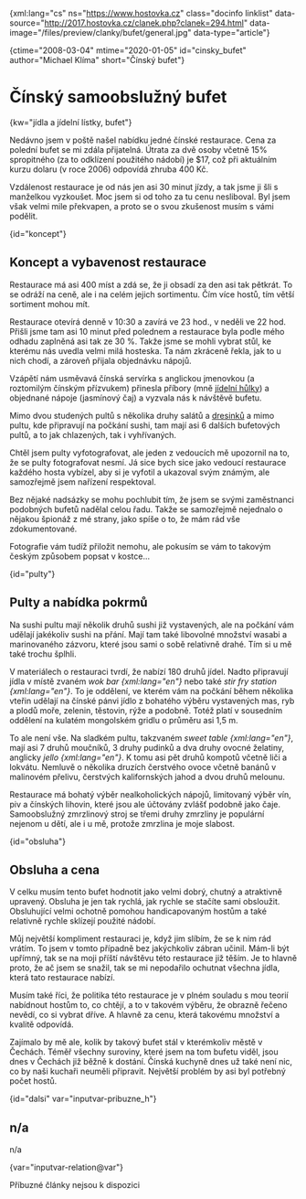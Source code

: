 
{xml:lang="cs" ns="https://www.hostovka.cz" class="docinfo linklist" data-source="http://2017.hostovka.cz/clanek.php?clanek=294.html" data-image="/files/preview/clanky/bufet/general.jpg" data-type="article"}

{ctime="2008-03-04" mtime="2020-01-05" id="cinsky_bufet" author="Michael Klíma" short="Čínský bufet"}

# Čínský samoobslužný bufet

<!-- generated attribute kw by user_udpatekw.sh on 2020-05-12, do not edit -->

{kw="jídla a jídelní lístky, bufet"}

Nedávno jsem v poště našel nabídku jedné čínské restaurace. Cena za polední bufet se mi zdála přijatelná. Útrata za dvě osoby včetně 15% spropitného (za to odklízení použitého nádobí) je $17, což při aktuálním kurzu dolaru (v roce 2006) odpovídá zhruba 400 Kč.

Vzdálenost restaurace je od nás jen asi 30 minut jízdy, a tak jsme ji šli s manželkou vyzkoušet. Moc jsem si od toho za tu cenu nesliboval. Byl jsem však velmi mile překvapen, a proto se o svou zkušenost musím s vámi podělit.

{id="koncept"}

## Koncept a vybavenost restaurace

Restaurace má asi 400 míst a zdá se, že ji obsadí za den asi tak pětkrát. To se odráží na ceně, ale i na celém jejich sortimentu. Čím více hostů, tím větší sortiment mohou mít.

Restaurace otevírá denně v 10:30 a zavírá ve 23 hod., v neděli ve 22 hod. Přišli jsme tam asi 10 minut před polednem a restaurace byla podle mého odhadu zaplněná asi tak ze 30 %. Takže jsme se mohli vybrat stůl, ke kterému nás uvedla velmi milá hosteska. Ta nám zkráceně řekla, jak to u nich chodí, a zároveň přijala objednávku nápojů.

Vzápětí nám usměvavá čínská servírka s anglickou jmenovkou (a roztomilým čínským přízvukem) přinesla příbory (mně [jídelní hůlky][1]) a objednané nápoje (jasmínový čaj) a vyzvala nás k návštěvě bufetu.

Mimo dvou studených pultů s několika druhy salátů a [dresinků][2] a mimo pultu, kde připravují na počkání sushi, tam mají asi 6 dalších bufetových pultů, a to jak chlazených, tak i vyhřívaných.

Chtěl jsem pulty vyfotografovat, ale jeden z vedoucích mě upozornil na to, že se pulty fotografovat nesmí. Já sice bych sice jako vedoucí restaurace každého hosta vybízel, aby si je vyfotil a ukazoval svým známým, ale samozřejmě jsem nařízení respektoval.

Bez nějaké nadsázky se mohu pochlubit tím, že jsem se svými zaměstnanci podobných bufetů nadělal celou řadu. Takže se samozřejmě nejednalo o nějakou špionáž z mé strany, jako spíše o to, že mám rád vše zdokumentované.

Fotografie vám tudíž přiložit nemohu, ale pokusím se vám to takovým českým způsobem popsat v kostce…

{id="pulty"}

## Pulty a nabídka pokrmů

Na sushi pultu mají několik druhů sushi již vystavených, ale na počkání vám udělají jakékoliv sushi na přání. Mají tam také libovolné množství wasabi a marinovaného zázvoru, které jsou sami o sobě relativně drahé. Tím si u mě také trochu šplhli.

V materiálech o restauraci tvrdí, že nabízí 180 druhů jídel. Nadto připravují jídla v místě zvaném _wok bar {xml:lang="en"}_ nebo také _stir fry station {xml:lang="en"}_. To je oddělení, ve kterém vám na počkání během několika vteřin udělají na čínské pánvi jídlo z bohatého výběru vystavených mas, ryb a plodů moře, zelenin, těstovin, rýže a podobně. Totéž platí v sousedním oddělení na kulatém mongolském gridlu o průměru asi 1,5 m.

To ale není vše. Na sladkém pultu, takzvaném _sweet table {xml:lang="en"}_, mají asi 7 druhů moučníků, 3 druhy pudinků a dva druhy ovocné želatiny, anglicky _jello {xml:lang="en"}_. K tomu asi pět druhů kompotů včetně liči a lokvátu. Nemluvě o několika druzích čerstvého ovoce včetně banánů v malinovém přelivu, čerstvých kalifornských jahod a dvou druhů melounu.

Restaurace má bohatý výběr nealkoholických nápojů, limitovaný výběr vín, piv a čínských lihovin, které jsou ale účtovány zvlášť podobně jako čaje. Samoobslužný zmrzlinový stroj se třemi druhy zmrzliny je populární nejenom u dětí, ale i u mě, protože zmrzlina je moje slabost.

{id="obsluha"}

## Obsluha a cena

V celku musím tento bufet hodnotit jako velmi dobrý, chutný a atraktivně upravený. Obsluha je jen tak rychlá, jak rychle se stačíte sami obsloužit. Obsluhující velmi ochotně pomohou handicapovaným hostům a také relativně rychle sklízejí použité nádobí.

Můj největší kompliment restauraci je, když jim slíbím, že se k nim rád vrátím. To jsem v tomto případně bez jakýchkoliv zábran učinil. Mám-li být upřímný, tak se na moji příští návštěvu této restaurace již těším. Je to hlavně proto, že ač jsem se snažil, tak se mi nepodařilo ochutnat všechna jídla, která tato restaurace nabízí.

Musím také říci, že politika této restaurace je v plném souladu s mou teorií nabídnout hostům to, co chtějí, a to v takovém výběru, že obrazně řečeno nevědí, co si vybrat dříve. A hlavně za cenu, která takovému množství a kvalitě odpovídá.

Zajímalo by mě ale, kolik by takový bufet stál v kterémkoliv městě v Čechách. Téměř všechny suroviny, které jsem na tom bufetu viděl, jsou dnes v Čechách již běžně k dostání. Čínská kuchyně dnes už také není nic, co by naši kuchaři neuměli připravit. Největší problém by asi byl potřebný počet hostů.

{id="dalsi" var="inputvar-pribuzne_h"}

## n/a

n/a

{var="inputvar-relation@var"}

Příbuzné články nejsou k dispozici

 [1]: /hulky
 [2]: /zalivka_dresink#dresinky

